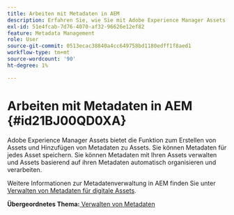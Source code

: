 ```yaml
---
title: Arbeiten mit Metadaten in AEM
description: Erfahren Sie, wie Sie mit Adobe Experience Manager Assets Assets erstellen und Metadaten hinzufügen. Verwalten von Metadaten aus AEM Guides.
exl-id: 51e4fcab-7d76-4070-af32-96626e12ef82
feature: Metadata Management
role: User
source-git-commit: 0513ecac38840a4cc649758bd1180edff1f8aed1
workflow-type: tm+mt
source-wordcount: '90'
ht-degree: 1%

---
```


# Arbeiten mit Metadaten in AEM {#id21BJ00QD0XA}

Adobe Experience Manager Assets bietet die Funktion zum Erstellen von Assets und Hinzufügen von Metadaten zu Assets. Sie können Metadaten für jedes Asset speichern. Sie können Metadaten mit Ihren Assets verwalten und Assets basierend auf ihren Metadaten automatisch organisieren und verarbeiten.

Weitere Informationen zur Metadatenverwaltung in AEM finden Sie unter [Verwalten von Metadaten für digitale Assets](https://experienceleague.adobe.com/docs/experience-manager-65/assets/using/metadata.html?lang=de).

**Übergeordnetes Thema:**[ Verwalten von Metadaten](manage-metadata.md)
